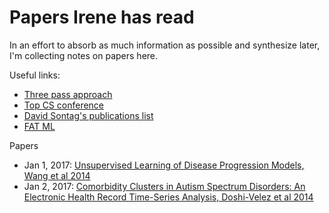 # Papers Irene has read

In an effort to absorb as much information as possible and synthesize later, I'm collecting notes on papers here.

Useful links:
 - [Three pass approach](http://blizzard.cs.uwaterloo.ca/keshav/home/Papers/data/07/paper-reading.pdf)
 - [Top CS conference](https://blog.acolyer.org/2016/12/29/my-new-years-resolution-read-a-research-paper-every-weekday/)
 - [David Sontag's publications list](http://clinicalml.org/publications.html)
 - [FAT ML](http://www.fatml.org/)

 Papers
  - Jan 1, 2017: [Unsupervised Learning of Disease Progression Models, Wang et al 2014](http://cs.nyu.edu/~dsontag/papers/WanSonWan_kdd14.pdf)
  - Jan 2, 2017: [Comorbidity Clusters in Autism Spectrum Disorders: An Electronic Health Record Time-Series Analysis, Doshi-Velez et al 2014](http://pediatrics.aappublications.org/content/133/1/e54.short)